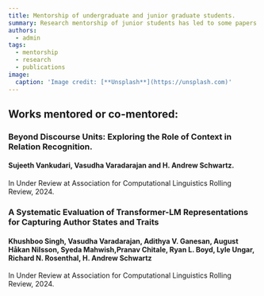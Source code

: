 ```yaml
---
title: Mentorship of undergraduate and junior graduate students.
summary: Research mentorship of junior students has led to some papers under review at prestigious venues like ACL.
authors:
  - admin
tags:
  - mentorship
  - research
  - publications
image:
  caption: 'Image credit: [**Unsplash**](https://unsplash.com)'
---
```



## Works mentored or co-mentored:

### Beyond Discourse Units: Exploring the Role of Context in Relation Recognition. 
#### Sujeeth Vankudari, Vasudha Varadarajan and H. Andrew Schwartz.
In Under Review at Association for Computational Linguistics Rolling Review, 2024.

### A Systematic Evaluation of Transformer-LM Representations for Capturing Author States and Traits 
#### Khushboo Singh, Vasudha Varadarajan, Adithya V. Ganesan, August Håkan Nilsson, Syeda Mahwish,Pranav Chitale, Ryan L. Boyd, Lyle Ungar, Richard N. Rosenthal, H. Andrew Schwartz
In Under Review at Association for Computational Linguistics Rolling Review, 2024.


